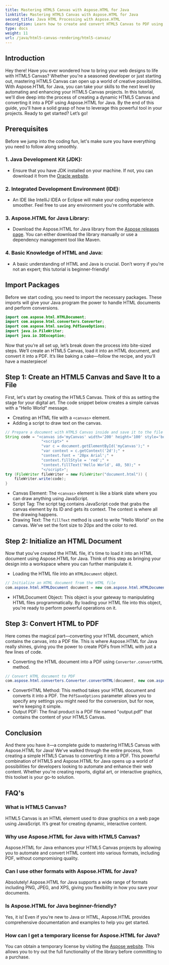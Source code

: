 ```yaml
---
title: Mastering HTML5 Canvas with Aspose.HTML for Java
linktitle: Mastering HTML5 Canvas with Aspose.HTML for Java
second_title: Java HTML Processing with Aspose.HTML
description: Learn how to create and convert HTML5 Canvas to PDF using Aspose.HTML for Java. This guide is perfect for developers looking to enhance their web projects.
type: docs
weight: 11
url: /java/html5-canvas-rendering/html5-canvas/
---
```

## Introduction
Hey there! Have you ever wondered how to bring your web designs to life with HTML5 Canvas? Whether you're a seasoned developer or just starting out, mastering HTML5 Canvas can open up a world of creative possibilities. With Aspose.HTML for Java, you can take your skills to the next level by automating and enhancing your HTML5 Canvas projects. In this tutorial, we'll dive deep into the process of creating a dynamic HTML5 Canvas and converting it into a PDF using Aspose.HTML for Java. By the end of this guide, you'll have a solid grasp of how to leverage this powerful tool in your projects. Ready to get started? Let’s go!
## Prerequisites
Before we jump into the coding fun, let's make sure you have everything you need to follow along smoothly.
### 1. Java Development Kit (JDK):
   - Ensure that you have JDK installed on your machine. If not, you can download it from the [Oracle website](https://www.oracle.com/java/technologies/javase-jdk11-downloads.html).
### 2. Integrated Development Environment (IDE):
   - An IDE like IntelliJ IDEA or Eclipse will make your coding experience smoother. Feel free to use any environment you're comfortable with.
### 3. Aspose.HTML for Java Library:
   - Download the Aspose.HTML for Java library from the [Aspose releases page](https://releases.aspose.com/html/java/). You can either download the library manually or use a dependency management tool like Maven.
### 4. Basic Knowledge of HTML and Java:
   - A basic understanding of HTML and Java is crucial. Don’t worry if you're not an expert; this tutorial is beginner-friendly!
## Import Packages
Before we start coding, you need to import the necessary packages. These imports will give your Java program the power to handle HTML documents and perform conversions.
```java
import com.aspose.html.HTMLDocument;
import com.aspose.html.converters.Converter;
import com.aspose.html.saving.PdfSaveOptions;
import java.io.FileWriter;
import java.io.IOException;
```
Now that you’re all set up, let’s break down the process into bite-sized steps. We’ll create an HTML5 Canvas, load it into an HTML document, and convert it into a PDF. It’s like baking a cake—follow the recipe, and you’ll have a masterpiece!
## Step 1: Create an HTML5 Canvas and Save It to a File
First, let's start by creating the HTML5 Canvas. Think of this as setting the stage for your digital art. The code snippet below creates a simple canvas with a "Hello World" message.

- Creating an HTML file with a `<canvas>` element.
- Adding a script to draw text on the canvas.
```java
// Prepare a document with HTML5 Canvas inside and save it to the file 'document.html'
String code = "<canvas id='myCanvas' width='200' height='100' style='border:1px solid #d3d3d3;'></canvas>" +
				"<script>" +
				"var c = document.getElementById('myCanvas');" +
				"var context = c.getContext('2d');" +
				"context.font = '20px Arial';" +
				"context.fillStyle = 'red';" +
				"context.fillText('Hello World', 40, 50);" +
				"</script>";
try (FileWriter fileWriter = new FileWriter("document.html")) {
    fileWriter.write(code);
}
```

- Canvas Element: The `<canvas>` element is like a blank slate where you can draw anything using JavaScript.
- Script Tag: The script tag contains JavaScript code that grabs the canvas element by its ID and gets its context. The context is where all the drawing happens.
- Drawing Text: The `fillText` method is used to write "Hello World" on the canvas. We’ve set the font size to 20px and the color to red.
## Step 2: Initialize an HTML Document
Now that you've created the HTML file, it's time to load it into an HTML document using Aspose.HTML for Java. Think of this step as bringing your design into a workspace where you can further manipulate it.

- Loading the HTML file into an `HTMLDocument` object.
```java
// Initialize an HTML document from the HTML file
com.aspose.html.HTMLDocument document = new com.aspose.html.HTMLDocument("document.html");
```

- HTMLDocument Object: This object is your gateway to manipulating HTML files programmatically. By loading your HTML file into this object, you're ready to perform powerful operations on it.
## Step 3: Convert HTML to PDF
Here comes the magical part—converting your HTML document, which contains the canvas, into a PDF file. This is where Aspose.HTML for Java really shines, giving you the power to create PDFs from HTML with just a few lines of code.

- Converting the HTML document into a PDF using `Converter.convertHTML` method.
```java
// Convert HTML document to PDF
com.aspose.html.converters.Converter.convertHTML(document, new com.aspose.html.saving.PdfSaveOptions(), "output.pdf");
```

- ConvertHTML Method: This method takes your HTML document and converts it into a PDF. The `PdfSaveOptions` parameter allows you to specify any settings you might need for the conversion, but for now, we’re keeping it simple.
- Output PDF: The final product is a PDF file named "output.pdf" that contains the content of your HTML5 Canvas.

## Conclusion
And there you have it—a complete guide to mastering HTML5 Canvas with Aspose.HTML for Java! We’ve walked through the entire process, from creating a simple HTML5 Canvas to converting it into a PDF. This powerful combination of HTML5 and Aspose.HTML for Java opens up a world of possibilities for developers looking to automate and enhance their web content. Whether you're creating reports, digital art, or interactive graphics, this toolset is your go-to solution.
## FAQ's
### What is HTML5 Canvas?
HTML5 Canvas is an HTML element used to draw graphics on a web page using JavaScript. It’s great for creating dynamic, interactive content.
### Why use Aspose.HTML for Java with HTML5 Canvas?
Aspose.HTML for Java enhances your HTML5 Canvas projects by allowing you to automate and convert HTML content into various formats, including PDF, without compromising quality.
### Can I use other formats with Aspose.HTML for Java?
Absolutely! Aspose.HTML for Java supports a wide range of formats including PNG, JPEG, and XPS, giving you flexibility in how you save your documents.
### Is Aspose.HTML for Java beginner-friendly?
Yes, it is! Even if you’re new to Java or HTML, Aspose.HTML provides comprehensive documentation and examples to help you get started.
### How can I get a temporary license for Aspose.HTML for Java?
You can obtain a temporary license by visiting the [Aspose website](https://purchase.aspose.com/temporary-license/). This allows you to try out the full functionality of the library before committing to a purchase.
